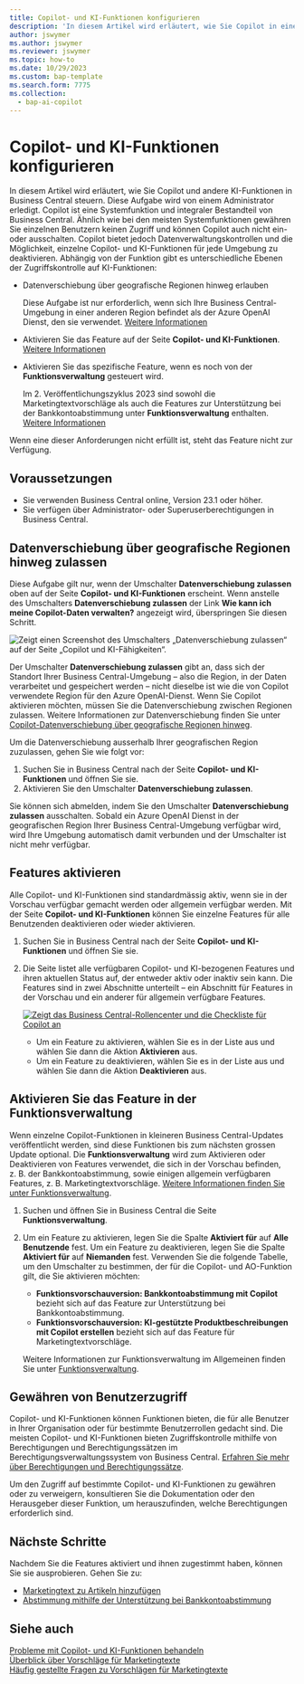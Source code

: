 ```yaml
---
title: Copilot- und KI-Funktionen konfigurieren
description: 'In diesem Artikel wird erläutert, wie Sie Copilot in einer Umgebung aktivieren.'
author: jswymer
ms.author: jswymer
ms.reviewer: jswymer
ms.topic: how-to
ms.date: 10/29/2023
ms.custom: bap-template
ms.search.form: 7775
ms.collection:
  - bap-ai-copilot
---
```


# Copilot- und KI-Funktionen konfigurieren 

<!--[!INCLUDE[ai-preview](includes/ai-preview.md)]-->

<!--This article explains how you can control the ability to create AI-powered item marketing text with Copilot for your organization. This task is done by an admin. There are two requirements that you must fulfill to make the feature available to users:-->

In diesem Artikel wird erläutert, wie Sie Copilot und andere KI-Funktionen in Business Central steuern. Diese Aufgabe wird von einem Administrator erledigt. Copilot ist eine Systemfunktion und integraler Bestandteil von Business Central. Ähnlich wie bei den meisten Systemfunktionen gewähren Sie einzelnen Benutzern keinen Zugriff und können Copilot auch nicht ein- oder ausschalten. Copilot bietet jedoch Datenverwaltungskontrollen und die Möglichkeit, einzelne Copilot- und KI-Funktionen für jede Umgebung zu deaktivieren. Abhängig von der Funktion gibt es unterschiedliche Ebenen der Zugriffskontrolle auf KI-Funktionen:

- Datenverschiebung über geografische Regionen hinweg erlauben

  Diese Aufgabe ist nur erforderlich, wenn sich Ihre Business Central-Umgebung in einer anderen Region befindet als der Azure OpenAI Dienst, den sie verwendet. [Weitere Informationen](#allow-data-movement-across-geographies)

- Aktivieren Sie das Feature auf der Seite **Copilot- und KI-Funktionen**. [Weitere Informationen](#activate-features)

- Aktivieren Sie das spezifische Feature, wenn es noch von der **Funktionsverwaltung** gesteuert wird.

  Im 2. Veröffentlichungszyklus 2023 sind sowohl die Marketingtextvorschläge als auch die Features zur Unterstützung bei der Bankkontoabstimmung unter **Funktionsverwaltung** enthalten. [Weitere Informationen](#enable-feature-in-feature-management)

Wenn eine dieser Anforderungen nicht erfüllt ist, steht das Feature nicht zur Verfügung.

## Voraussetzungen

- Sie verwenden Business Central online, Version 23.1 oder höher. <!--[preview version](ai-preview-getstarted.md) of Business Central that's enabled for Copilot.-->
- Sie verfügen über Administrator- oder Superuserberechtigungen in Business Central.  <!--For more information, go to [Configure AI-powered item marketing text with Copilot](enable-ai.md).-->

## Datenverschiebung über geografische Regionen hinweg zulassen

Diese Aufgabe gilt nur, wenn der Umschalter **Datenverschiebung zulassen** oben auf der Seite **Copilot- und KI-Funktionen** erscheint. Wenn anstelle des Umschalters **Datenverschiebung zulassen** der Link **Wie kann ich meine Copilot-Daten verwalten?** angezeigt wird, überspringen Sie diesen Schritt.

![Zeigt einen Screenshot des Umschalters „Datenverschiebung zulassen“ auf der Seite „Copilot und KI-Fähigkeiten“.](media/allow-data-movement-v2.png)

Der Umschalter **Datenverschiebung zulassen** gibt an, dass sich der Standort Ihrer Business Central-Umgebung – also die Region, in der Daten verarbeitet und gespeichert werden – nicht dieselbe ist wie die von Copilot verwendete Region für den Azure OpenAI-Dienst. Wenn Sie Copilot aktivieren möchten, müssen Sie die Datenverschiebung zwischen Regionen zulassen. Weitere Informationen zur Datenverschiebung finden Sie unter [Copilot-Datenverschiebung über geografische Regionen hinweg](ai-copilot-data-movement.md). 

Um die Datenverschiebung ausserhalb Ihrer geografischen Region zuzulassen, gehen Sie wie folgt vor:

1. Suchen Sie in Business Central nach der Seite **Copilot- und KI-Funktionen** und öffnen Sie sie.
1. Aktivieren Sie den Umschalter **Datenverschiebung zulassen**.

Sie können sich abmelden, indem Sie den Umschalter **Datenverschiebung zulassen** ausschalten. Sobald ein Azure OpenAI Dienst in der geografischen Region Ihrer Business Central-Umgebung verfügbar wird, wird Ihre Umgebung automatisch damit verbunden und der Umschalter ist nicht mehr verfügbar. 


<!--
| Australia, United Kingdom, United States | Within the respective geographical region |
| Europe, France, Germany, Norway, Switzerland  | Sweden or Switzerland |
| Asia Pacific, Brazil, Canada, India, Japan, Singapore, South Africa, South Korea, United Arab Emirates  | United States |-->



<!--Note

If your environment is hosted in North America, Copilot will use an Azure OpenAI endpoint in North America to process your data.
If your environment is hosted in Europe, Copilot will use an Azure OpenAI endpoint in Europe to process your data.
If your environment is hosted anywhere else, Copilot will use an Azure OpenAI endpoint outside of the region in which the environment is hosted.
To opt in 

Copilot and other AI capabilities use Azure OpenAI Service.  and are provided by default to only those customers with environments that have United States as their geography for data processing and storage. While the Azure OpenAI Service is available in multiple geographies including Australia, Canada, United States, France, Japan and UK, Copilot does not follow the same regional rollout schedule.

Meanwhile, customers with environments outside the United States can use Copilot AI features by opting in to share relevant data with the Azure OpenAI Service in United States or Switzerland.

The information in the following table outlines the Azure OpenAI service that's used by the Copilot services based on the geography of their Dynamics 365 environment when they opt-in to share data.-->
## Features aktivieren

Alle Copilot- und KI-Funktionen sind standardmässig aktiv, wenn sie in der Vorschau verfügbar gemacht werden oder allgemein verfügbar werden. Mit der Seite **Copilot- und KI-Funktionen** können Sie einzelne Features für alle Benutzenden deaktivieren oder wieder aktivieren.

1. Suchen Sie in Business Central nach der Seite **Copilot- und KI-Funktionen** und öffnen Sie sie.

1. Die Seite listet alle verfügbaren Copilot- und KI-bezogenen Features und ihren aktuellen Status auf, der entweder aktiv oder inaktiv sein kann. Die Features sind in zwei Abschnitte unterteilt – ein Abschnitt für Features in der Vorschau und ein anderer für allgemein verfügbare Features. 

   [![Zeigt das Business Central-Rollencenter und die Checkliste für Copilot an](media/copilot-and-ai-capabilties-page.svg)](media/copilot-and-ai-capabilties-page.svg#lightbox)

   - Um ein Feature zu aktivieren, wählen Sie es in der Liste aus und wählen Sie dann die Aktion **Aktivieren** aus.
   - Um ein Feature zu deaktivieren, wählen Sie es in der Liste aus und wählen Sie dann die Aktion **Deaktivieren** aus. 


## Aktivieren Sie das Feature in der Funktionsverwaltung

Wenn einzelne Copilot-Funktionen in kleineren Business Central-Updates veröffentlicht werden, sind diese Funktionen bis zum nächsten grossen Update optional. Die **Funktionsverwaltung** wird zum Aktivieren oder Deaktivieren von Features verwendet, die sich in der Vorschau befinden, z. B. der Bankkontoabstimmung, sowie einigen allgemein verfügbaren Features, z. B. Marketingtextvorschläge. [Weitere Informationen finden Sie unter Funktionsverwaltung](/dynamics365/business-central/dev-itpro/administration/feature-management).

1. Suchen und öffnen Sie in Business Central die Seite **Funktionsverwaltung**.
2. Um ein Feature zu aktivieren, legen Sie die Spalte **Aktiviert für** auf **Alle Benutzende** fest. Um ein Feature zu deaktivieren, legen Sie die Spalte **Aktiviert für** auf **Niemanden** fest. Verwenden Sie die folgende Tabelle, um den Umschalter zu bestimmen, der für die Copilot- und AO-Funktion gilt, die Sie aktivieren möchten:

   - **Funktionsvorschauversion: Bankkontoabstimmung mit Copilot** bezieht sich auf das Feature zur Unterstützung bei Bankkontoabstimmung.
   - **Funktionsvorschauversion: KI-gestützte Produktbeschreibungen mit Copilot erstellen** bezieht sich auf das Feature für Marketingtextvorschläge.

   Weitere Informationen zur Funktionsverwaltung im Allgemeinen finden Sie unter [Funktionsverwaltung](/dynamics365/business-central/dev-itpro/administration/feature-management).

## Gewähren von Benutzerzugriff 

Copilot- und KI-Funktionen können Funktionen bieten, die für alle Benutzer in Ihrer Organisation oder für bestimmte Benutzerrollen gedacht sind. Die meisten Copilot- und KI-Funktionen bieten Zugriffskontrolle mithilfe von Berechtigungen und Berechtigungssätzen im Berechtigungsverwaltungssystem von Business Central. [Erfahren Sie mehr über Berechtigungen und Berechtigungssätze](ui-define-granular-permissions.md).

Um den Zugriff auf bestimmte Copilot- und KI-Funktionen zu gewähren oder zu verweigern, konsultieren Sie die Dokumentation oder den Herausgeber dieser Funktion, um herauszufinden, welche Berechtigungen erforderlich sind. 

## Nächste Schritte

Nachdem Sie die Features aktiviert und ihnen zugestimmt haben, können Sie sie ausprobieren. Gehen Sie zu:

- [Marketingtext zu Artikeln hinzufügen](item-marketing-text.md) 
- [Abstimmung mithilfe der Unterstützung bei Bankkontoabstimmung](bank-reconciliation-with-copilot.md) 

## Siehe auch 

[Probleme mit Copilot- und KI-Funktionen behandeln](ai-copilot-troubleshooting.md)  
[Überblick über Vorschläge für Marketingtexte](ai-overview.md)   
[Häufig gestellte Fragen zu Vorschlägen für Marketingtexte](faqs-marketing-text.md)  
